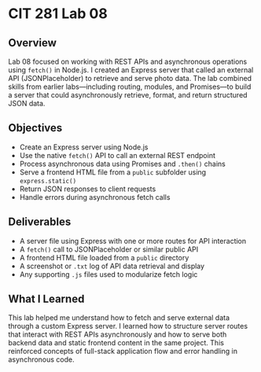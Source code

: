 # CIT 281 Lab 08

## Overview  
Lab 08 focused on working with REST APIs and asynchronous operations using `fetch()` in Node.js. I created an Express server that called an external API (JSONPlaceholder) to retrieve and serve photo data. The lab combined skills from earlier labs—including routing, modules, and Promises—to build a server that could asynchronously retrieve, format, and return structured JSON data.

## Objectives  
- Create an Express server using Node.js  
- Use the native `fetch()` API to call an external REST endpoint  
- Process asynchronous data using Promises and `.then()` chains  
- Serve a frontend HTML file from a `public` subfolder using `express.static()`  
- Return JSON responses to client requests  
- Handle errors during asynchronous fetch calls  

## Deliverables  
- A server file using Express with one or more routes for API interaction  
- A `fetch()` call to JSONPlaceholder or similar public API  
- A frontend HTML file loaded from a `public` directory  
- A screenshot or `.txt` log of API data retrieval and display  
- Any supporting `.js` files used to modularize fetch logic  

## What I Learned  
This lab helped me understand how to fetch and serve external data through a custom Express server. I learned how to structure server routes that interact with REST APIs asynchronously and how to serve both backend data and static frontend content in the same project. This reinforced concepts of full-stack application flow and error handling in asynchronous code.
